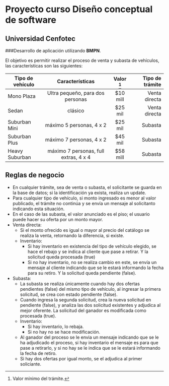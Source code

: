 # Proyecto curso Diseño conceptual de software
## Universidad Cenfotec

###Desarrollo de aplicación utilizando **BMPN**.

El objetivo es permitir realizar el proceso de venta y subasta de vehículos, las características son las siguientes:

| Tipo de vehículo |            Características            | Valor [^1] | Tipo de trámite |
|------------------|:-------------------------------------:|:----------:|----------------:|
| Mono Plaza       |   Ultra pequeño, para dos personas    |  $10 mill  |   Venta directa |
| Sedan            |                clásico                |  $25 mil   |   Venta directa |
| Suburban Mini    |       máximo 5 personas, 4 x 2        |  $25 mil   |         Subasta |
| Suburban Plus    |       máximo 7 personas, 4 x 2        |  $45 mil   |         Subasta |
| Heavy Suburban   | máximo 7 personas, full extras, 4 x 4 |  $58 mill  |         Subasta |

[^1]: Valor mínimo del trámite.

## Reglas de negocio

* En cualquier trámite, sea de venta o subasta, el solicitante se guarda en la base de datos; si la identificación ya exista, realiza un update.
* Para cualquier tipo de vehículo, si monto ingresado es menor al valor publicado, el trámite no continúa y se envía un mensaje al solicitanto indicando esta situación.
* En el caso de las subasta, el valor anunciado es el piso; el usuario puede hacer su oferta por un monto mayor.
* Venta directa:
    * Si el monto ofrecido es igual o mayor al precio del catálogo se realiza la venta, retornando la diferencia, si existe.
    * Inventario:
        * Si hay inventario en existencia del tipo de vehículo elegido, se hace el rebajo y se indica al cliente que pase a retirar. Y la solicitud queda procesada (true)
        * Si no hay inventario, no se realiza cambio en este, se envía un mensaje al cliente indicando que se le estará informando la fecha para su retiro. Y la solicitud queda pendiente (false).
* Subasta:
    * La subasta se realiza únicamente cuando hay dos ofertas pendientes (false) del mismo tipo de vehículo, al ingresar la primera solicitud, se crea con estado pendiente (false).
    * Cuando ingresa la segunda solicitud, crea la nueva solicitud en pendiente (false), y analiza las dos solicitud existentes y adjudica al mejor oferente. La solicitud del ganador es modificada como procesada (true).
    * Inventario:
        * Si hay inventario, lo rebaja.
        * Si no hay no se hace modificación.
    * Al ganador del proceso se le envia un mensaje indicando que se le ha adjudicado el proceso, si hay inventario el mensaje es para que pase a retirarlo, y si no hay se le indica que se le estará informando la fecha de retiro.
    * Si hay dos ofertas por igual monto, se el adjudica al primer soliciante.
  